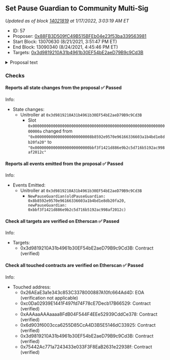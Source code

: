 ## Set Pause Guardian to Community Multi-Sig

_Updated as of block [14021819](https://etherscan.io/block/14021819) at 1/17/2022, 3:03:19 AM ET_

- ID: 57
- Proposer: [0x88FB3D509fC49B515BFEb04e23f53ba339563981](https://etherscan.io/address/0x88FB3D509fC49B515BFEb04e23f53ba339563981)
- Start Block: 13070630 (8/21/2021, 3:51:47 PM ET)
- End Block: 13090340 (8/24/2021, 4:45:46 PM ET)
- Targets: [0x3d9819210A31b4961b30EF54bE2aeD79B9c9Cd3B](https://etherscan.io/address/0x3d9819210A31b4961b30EF54bE2aeD79B9c9Cd3B#code)

<details>
  <summary>Proposal text</summary>

> # Set Pause Guardian to Community Multi-Sig
> The [Pause Guardian](https://compound.finance/docs/governance#pause-guardian) is emergency functionality used to pause supply, borrowing, or liquidation in a market.
> 
> This proposal transfers guardianship from Compound Labs (which has always held this role) to Community Multi-Sig created by members of the community: [0xbbf3f1421D886E9b2c5D716B5192aC998af2012c](https://etherscan.io/address/0xbbf3f1421D886E9b2c5D716B5192aC998af2012c#code).
> 
> The Multi-Sig requires 4-of-6 signers to approve any transaction. The signer addresses can be seen [here on Gnosis Safe](https://gnosis-safe.io/app/#/safes/0xbbf3f1421D886E9b2c5D716B5192aC998af2012c/address-book), and currently include @TennisBowling, @arr00, @blck, Compound Labs, Dharma Labs (@0age), and @jared. For full context and history on the Multi-Sig, please see [this post](https://www.comp.xyz/t/community-multisig-4-of-6-deployment/134) on the Compound Community Forum.
> 
> Setting the Pause Guardian address to the Community Multi-Sig will further decentralize and ensure the security of the Compound Protocol.
</details>

### Checks
#### Reports all state changes from the proposal ✅ Passed
  




Info:
- State changes:
    - Unitroller at `0x3d9819210A31b4961b30EF54bE2aeD79B9c9Cd3B`
        - Slot `0x000000000000000000000000000000000000000000000000000000000000000a` changed from `"0x0000000000000000000000008b8592e9570e96166336603a1b4bd1e8db20fa20"` to `"0x000000000000000000000000bbf3f1421d886e9b2c5d716b5192ac998af2012c"`

#### Reports all events emitted from the proposal ✅ Passed
  




Info:
- Events Emitted:
    - Unitroller at `0x3d9819210A31b4961b30EF54bE2aeD79B9c9Cd3B`
        - `NewPauseGuardian(oldPauseGuardian: 0x8b8592e9570e96166336603a1b4bd1e8db20fa20, newPauseGuardian: 0xbbf3f1421d886e9b2c5d716b5192ac998af2012c)`

#### Check all targets are verified on Etherscan ✅ Passed
  




Info:
- Targets:
    - 0x3d9819210A31b4961b30EF54bE2aeD79B9c9Cd3B: Contract (verified)

#### Check all touched contracts are verified on Etherscan ✅ Passed
  




Info:
- Touched address:
    - 0x26AEaE3a1e343c853C3378000887A10fc664Ad4D: EOA (verification not applicable)
    - 0xc0Da02939E1441F497fd74F78cE7Decb17B66529: Contract (verified)
    - 0xAAAaaAAAaaaa8FdB04F544F4EEe52939CddCe378: Contract (verified)
    - 0x6d903f6003cca6255D85CcA4D3B5E5146dC33925: Contract (verified)
    - 0x3d9819210A31b4961b30EF54bE2aeD79B9c9Cd3B: Contract (verified)
    - 0x75442Ac771a7243433e033F3F8EaB2631e22938f: Contract (verified)
